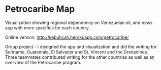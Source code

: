 # Petrocaribe Map
Visualization showing regional dependency on Venezuelan oil, and news app with more specifics for each country.

Online version: http://kebuhcah.herokuapp.com/petrocaribe/

Group project - I designed the app and visualization and did the writing for Suriname, Guatemala, El Salvador and St. Vincent and the Grenadines. Three teammates contributed writing for the other countries as well as an overview of the Petrocaribe program.

